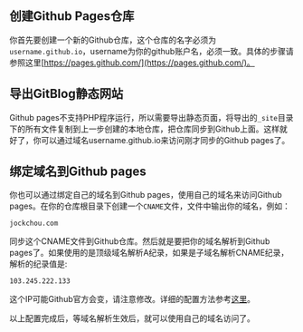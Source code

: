 <!--
author: jockchou
date: 2015-07-20
title: 使用GitBlog和Github Pages搭建博客
tags: GitBlog
category: GitBlog
status: publish
summary: 如果你没有主机，也不想使用SAE，只有Github账号，你想用GitBlog搭建自己的博客系统也是可以简单地做到的，[Github pages](https://pages.github.com/)允许你基于Github分库建立一个站点。
-->


## 创建Github Pages仓库 ##

你首先要创建一个新的Github仓库，这个仓库的名字必须为`username.github.io`，username为你的github账户名，必须一致。具体的步骤请参照这里[https://pages.github.com/](https://pages.github.com/)。

## 导出GitBlog静态网站 ##
Github pages不支持PHP程序运行，所以需要导出静态页面，将导出的`_site`目录下的所有文件复制到上一步创建的本地仓库，把仓库同步到Github上面。这样就好了，你可以通过域名username.github.io来访问刚才同步的Github pages了。

## 绑定域名到Github pages ##

你也可以通过绑定自己的域名到Github pages，使用自己的域名来访问Github pages。在你的仓库根目录下创建一个`CNAME`文件，文件中输出你的域名，例如：

```
jockchou.com
```

同步这个CNAME文件到Github仓库。然后就是要把你的域名解析到Github pages了。如果使用的是顶级域名解析A纪录，如果是子域名解析CNAME纪录，解析的纪录值是:

```
103.245.222.133
```

这个IP可能Github官方会变，请注意修改。详细的配置方法参考[这里](https://help.github.com/articles/setting-up-a-custom-domain-with-github-pages/)。


以上配置完成后，等域名解析生效后，就可以使用自己的域名访问了。

